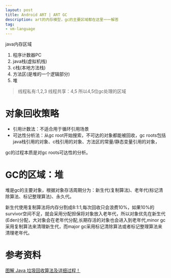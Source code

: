 ```yaml
---
layout: post
title: Android ART | ART GC
description: art的内存模型，gc的主要区域都在这里一一解答
tag: 
- vm-language
---
```


java内存区域
1. 程序计数器PC
2. java栈(虚拟机栈)
3. c栈(本地方法栈)
4. 方法区(是堆的一个逻辑部分)
5. 堆
> 线程私有:1,2,3  线程共享：4,5 所以4,5位gc处理的区域

# 对象回收策略

- 引用计数法：不适合用于循环引用场景
- 可达性分析法：从gc root开始搜索，不可达的对象都能被回收，gc roots包括java栈引用的对象、c栈引用的对象、方法区的常量/静态变量引用的对象，

gc的过程本质是对gc roots可达性的分析。

# GC的区域：堆

堆是gc的主要对象，根据对象存活周期分为：新生代(复制算法)、老年代(标记清除算法、标记整理算法)、永久代。

新生代使用复制算法将内存分割成8:1:1,每次回收只会浪费10%，如果10%的survivor空间不足，就会采用分配担保将对象放入老年代，所以对象优先在新生代(Eden)分配，大对象会在老年代分配,长期存活的对象也会进入到老年代,minor gc 采用复制算法来清理新生代，而major gc采用标记清除算法或者标记整理算法来清理老年代。



# 参考资料

[图解 Java 垃圾回收算法及详细过程！](https://xie.infoq.cn/article/9d4830f6c0c1e2df0753f9858)